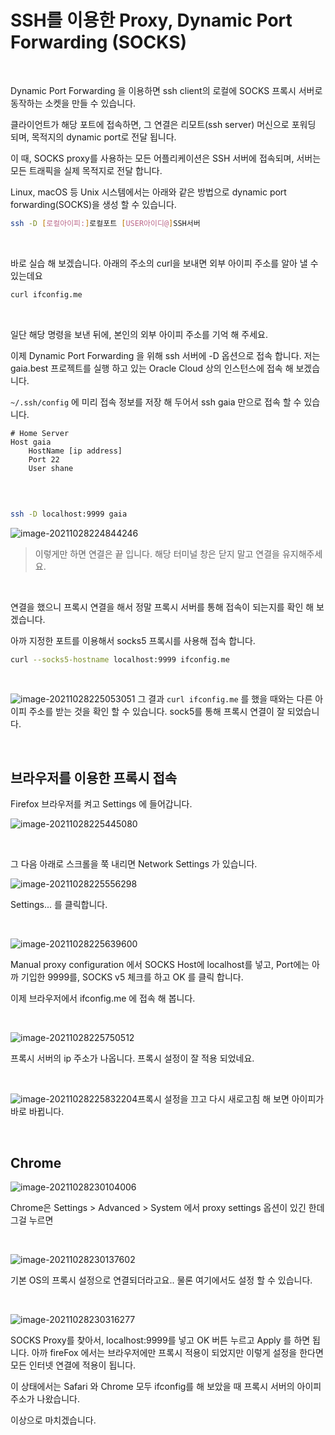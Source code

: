 # SSH를 이용한 Proxy, Dynamic Port Forwarding (SOCKS) 

​	

Dynamic Port Forwarding 을 이용하면 ssh client의 로컬에 SOCKS 프록시 서버로 동작하는 소켓을 만들 수 있습니다. 

클라이언트가 해당 포트에 접속하면, 그 연결은 리모트(ssh server) 머신으로 포워딩 되며, 목적지의 dynamic port로 전달 됩니다.

이 때, SOCKS proxy를 사용하는 모든 어플리케이션은 SSH 서버에 접속되며, 서버는 모든 트래픽을 실제 목적지로 전달 합니다.

Linux, macOS 등 Unix 시스템에서는 아래와 같은 방법으로 dynamic port forwarding(SOCKS)을 생성 할 수 있습니다.

```bash
ssh -D [로컬아이피:]로컬포트 [USER아이디@]SSH서버
```

​	

바로 실습 해 보겠습니다. 아래의 주소의 curl을 보내면 외부 아이피 주소를 알아 낼 수 있는데요

```bash
curl ifconfig.me
```

​	

일단 해당 명령을 보낸 뒤에, 본인의 외부 아이피 주소를 기억 해 주세요.

이제 Dynamic Port Forwarding 을 위해 ssh 서버에 -D 옵션으로 접속 합니다. 저는 gaia.best 프로젝트를 실행 하고 있는 Oracle Cloud 상의 인스턴스에 접속 해 보겠습니다.

`~/.ssh/config` 에 미리 접속 정보를 저장 해 두어서 ssh gaia 만으로 접속 할 수 있습니다.

```
# Home Server
Host gaia
	HostName [ip address]
	Port 22
	User shane
	
```

​	

```bash
ssh -D localhost:9999 gaia
```

![image-20211028224844246](https://raw.githubusercontent.com/Shane-Park/mdblog/main/OS/linux/proxy.assets/image-20211028224844246.png)

> 이렇게만 하면 연결은 끝 입니다. 해당 터미널 창은 닫지 말고 연결을 유지해주세요.

​		

연결을 했으니 프록시 연결을 해서 정말 프록시 서버를 통해 접속이 되는지를 확인 해 보겠습니다.

아까 지정한 포트를 이용해서 socks5 프록시를 사용해 접속 합니다.

```bash
curl --socks5-hostname localhost:9999 ifconfig.me
```

​	

![image-20211028225053051](https://raw.githubusercontent.com/Shane-Park/mdblog/main/OS/linux/proxy.assets/image-20211028225053051.png)	그 결과 `curl ifconfig.me` 를 했을 때와는 다른 아이피 주소를 받는 것을 확인 할 수 있습니다. sock5를 통해 프록시 연결이 잘 되었습니다.

​	

## 브라우저를 이용한 프록시 접속

Firefox 브라우저를 켜고 Settings 에 들어갑니다.

![image-20211028225445080](https://raw.githubusercontent.com/Shane-Park/mdblog/main/OS/linux/proxy.assets/image-20211028225445080.png)

​	

그 다음 아래로 스크롤을 쭉 내리면 Network Settings 가 있습니다.

![image-20211028225556298](https://raw.githubusercontent.com/Shane-Park/mdblog/main/OS/linux/proxy.assets/image-20211028225556298.png)

Settings... 를 클릭합니다.

​	

![image-20211028225639600](https://raw.githubusercontent.com/Shane-Park/mdblog/main/OS/linux/proxy.assets/image-20211028225639600.png)

Manual proxy configuration 에서 SOCKS Host에 localhost를 넣고, Port에는 아까 기입한 9999를, SOCKS v5 체크를 하고 OK 를 클릭 합니다.

이제 브라우저에서 ifconfig.me 에 접속 해 봅니다.

​		

![image-20211028225750512](https://raw.githubusercontent.com/Shane-Park/mdblog/main/OS/linux/proxy.assets/image-20211028225750512.png)

프록시 서버의 ip 주소가 나옵니다. 프록시 설정이 잘 적용 되었네요.

​		

![image-20211028225832204](https://raw.githubusercontent.com/Shane-Park/mdblog/main/OS/linux/proxy.assets/image-20211028225832204.png)프록시 설정을 끄고 다시 새로고침 해 보면 아이피가 바로 바뀝니다.

​	

## Chrome

![image-20211028230104006](https://raw.githubusercontent.com/Shane-Park/mdblog/main/OS/linux/proxy.assets/image-20211028230104006.png)

Chrome은 Settings > Advanced > System 에서 proxy settings 옵션이 있긴 한데 그걸 누르면

​	

![image-20211028230137602](https://raw.githubusercontent.com/Shane-Park/mdblog/main/OS/linux/proxy.assets/image-20211028230137602.png)

기본 OS의 프록시 설정으로 연결되더라고요.. 물론 여기에서도 설정 할 수 있습니다.

​	

![image-20211028230316277](https://raw.githubusercontent.com/Shane-Park/mdblog/main/OS/linux/proxy.assets/image-20211028230316277.png)

SOCKS Proxy를 찾아서, localhost:9999를 넣고 OK 버튼 누르고 Apply 를 하면 됩니다. 아까 fireFox 에서는 브라우저에만 프록시 적용이 되었지만 이렇게 설정을 한다면 모든 인터넷 연결에 적용이 됩니다.

이 상태에서는 Safari 와 Chrome 모두 ifconfig를 해 보았을 때 프록시 서버의 아이피 주소가 나왔습니다.

이상으로 마치겠습니다.	

